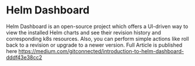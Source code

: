 # Helm Dashboard
Helm Dashboard is an open-source project which offers a UI-driven way to view the installed Helm charts and see their revision history and corresponding k8s resources. Also, you can perform simple actions like roll back to a revision or upgrade to a newer version.
Full Article is published here https://medium.com/gitconnected/introduction-to-helm-dashboard-dddf43e38cc2
